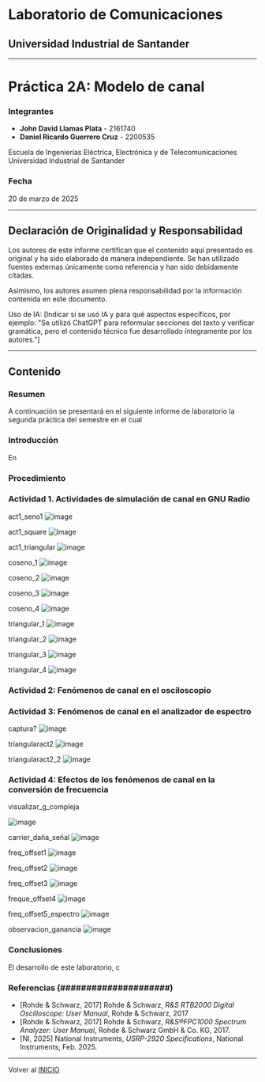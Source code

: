 # Laboratorio de Comunicaciones
## Universidad Industrial de Santander

---
# Práctica 2A: Modelo de canal

### Integrantes
- **John David Llamas Plata** - 2161740
- **Daniel Ricardo Guerrero Cruz** - 2200535

Escuela de Ingenierías Eléctrica, Electrónica y de Telecomunicaciones  
Universidad Industrial de Santander

### Fecha
20 de marzo de 2025

---

## Declaración de Originalidad y Responsabilidad
Los autores de este informe certifican que el contenido aquí presentado es original y ha sido elaborado de manera independiente. Se han utilizado fuentes externas únicamente como referencia y han sido debidamente citadas.

Asimismo, los autores asumen plena responsabilidad por la información contenida en este documento. 

Uso de IA: [Indicar si se usó IA y para qué aspectos específicos, por ejemplo: "Se utilizó ChatGPT para reformular secciones del texto y verificar gramática, pero el contenido técnico fue desarrollado íntegramente por los autores."]

---
## Contenido

### Resumen
A continuación se presentará en el siguiente informe de laboratorio la segunda práctica del semestre en el cual

### Introducción
En

### Procedimiento

### Actividad 1. Actividades de simulación de canal en GNU Radio

act1_seno1
![image](https://github.com/user-attachments/assets/3ac17e59-2b61-4050-9250-4073f4f6cbf3)

act1_square
![image](https://github.com/user-attachments/assets/c2b5ec21-ce45-483a-aaa8-6b7b626fb371)

act1_triangular
![image](https://github.com/user-attachments/assets/acd20367-7410-4e68-b063-e943798d8855)

coseno_1
![image](https://github.com/user-attachments/assets/3d494f87-bfe1-47df-be42-15da60e671b9)

coseno_2
![image](https://github.com/user-attachments/assets/f00efeb4-c1f5-4ff9-83e7-c217ef66eafa)

coseno_3
![image](https://github.com/user-attachments/assets/953a1ab8-0f76-4f8c-ac4e-d2808f9e64f6)

coseno_4
![image](https://github.com/user-attachments/assets/5d8ea3ac-5a98-4a20-ab65-e95613519d60)

triangular_1
![image](https://github.com/user-attachments/assets/b7efd8ca-2b91-4e45-8635-de726d55019f)

triangular_2
![image](https://github.com/user-attachments/assets/cc085435-7267-44a1-bbeb-849db7117501)

triangular_3
![image](https://github.com/user-attachments/assets/6f9a15e0-28a0-4c5b-9a74-572f20db5fa2)

triangular_4
![image](https://github.com/user-attachments/assets/1ab01d4a-ddf0-4fd7-bd77-c9cb76ce2570)


### Actividad 2: Fenómenos de canal en el osciloscopio


### Actividad 3: Fenómenos de canal en el analizador de espectro

captura?
![image](https://github.com/user-attachments/assets/832fdd2a-7af4-4cff-8a6b-84f8f6021b88)

triangularact2
![image](https://github.com/user-attachments/assets/56c21060-30f4-4c3b-bfa3-a36da3c8aefa)

triangularact2_2
![image](https://github.com/user-attachments/assets/c7fbb41b-72f6-4989-b706-15a4c1f138ce)



### Actividad 4:  Efectos de los fenómenos de canal en la conversión de frecuencia

visualizar_g_compleja

![image](https://github.com/user-attachments/assets/24049f1d-b9c0-4c47-a020-093f2cb4b06d)

carrier_daña_señal
![image](https://github.com/user-attachments/assets/de5c9c88-14e9-4cc7-842d-56584a43fd6e)

freq_offset1
![image](https://github.com/user-attachments/assets/69c22cff-42b8-4131-865d-90245b8ab6ef)

freq_offset2
![image](https://github.com/user-attachments/assets/ebf89ea3-f750-40b8-8867-6febbf8e0034)

freq_offset3
![image](https://github.com/user-attachments/assets/a8b1dfc5-72fb-43e0-93e5-ceffe9ed8e34)

freque_offset4
![image](https://github.com/user-attachments/assets/f117fc87-e87e-446e-ba47-86376abbc31a)

freq_offset5_espectro
![image](https://github.com/user-attachments/assets/7393114f-3d93-4b5f-aa39-5bf12db5593b)

observacion_ganancia
![image](https://github.com/user-attachments/assets/d0baff28-9859-4b76-9426-233607c52a5c)


### Conclusiones
El desarrollo de este laboratorio, c

### Referencias (#####################)

- [Rohde & Schwarz, 2017] Rohde & Schwarz, *R&S RTB2000 Digital Oscilloscope: User Manual*, Rohde & Schwarz, 2017
- [Rohde & Schwarz, 2017] Rohde & Schwarz, *R&S®FPC1000 Spectrum Analyzer: User Manual*, Rohde & Schwarz GmbH & Co. KG, 2017.
- [NI, 2025] National Instruments, *USRP-2920 Specifications*, National Instruments, Feb. 2025.

---

Volver al [INICIO](#laboratorio-de-comunicaciones)
